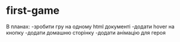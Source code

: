 # first-game
В планах:
-зробити гру на одному html документі
-додати hover на кнопку
-додати домашню сторінку
-додати анімацію для героя
